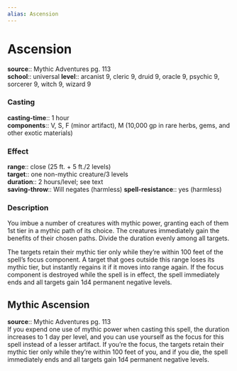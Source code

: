```yaml
---
alias: Ascension
---
```


# Ascension 

**source**:: Mythic Adventures pg. 113  
**school**:: universal
**level**:: arcanist 9, cleric 9, druid 9, oracle 9, psychic 9, sorcerer 9, witch 9, wizard 9

### Casting 

**casting-time**:: 1 hour  
**components**:: V, S, F (minor artifact), M (10,000 gp in rare herbs, gems, and other exotic materials)

### Effect 

**range**:: close (25 ft. + 5 ft./2 levels)  
**target**:: one non-mythic creature/3 levels  
**duration**:: 2 hours/level; see text  
**saving-throw**:: Will negates (harmless)
**spell-resistance**:: yes (harmless)

### Description 

You imbue a number of creatures with mythic power, granting each of them 1st tier in a mythic path of its choice. The creatures immediately gain the benefits of their chosen paths. Divide the duration evenly among all targets.  
  
The targets retain their mythic tier only while they’re within 100 feet of the spell’s focus component. A target that goes outside this range loses its mythic tier, but instantly regains it if it moves into range again. If the focus component is destroyed while the spell is in effect, the spell immediately ends and all targets gain 1d4 permanent negative levels.

## Mythic Ascension 

**source**:: Mythic Adventures pg. 113  
If you expend one use of mythic power when casting this spell, the duration increases to 1 day per level, and you can use yourself as the focus for this spell instead of a lesser artifact. If you’re the focus, the targets retain their mythic tier only while they’re within 100 feet of you, and if you die, the spell immediately ends and all targets gain 1d4 permanent negative levels.
